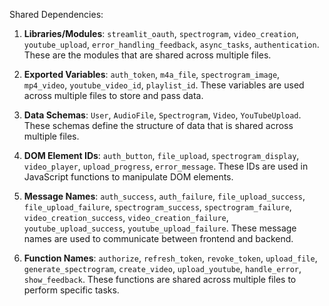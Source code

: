 Shared Dependencies:

1. **Libraries/Modules**: `streamlit_oauth`, `spectrogram`, `video_creation`, `youtube_upload`, `error_handling_feedback`, `async_tasks`, `authentication`. These are the modules that are shared across multiple files.

2. **Exported Variables**: `auth_token`, `m4a_file`, `spectrogram_image`, `mp4_video`, `youtube_video_id`, `playlist_id`. These variables are used across multiple files to store and pass data.

3. **Data Schemas**: `User`, `AudioFile`, `Spectrogram`, `Video`, `YouTubeUpload`. These schemas define the structure of data that is shared across multiple files.

4. **DOM Element IDs**: `auth_button`, `file_upload`, `spectrogram_display`, `video_player`, `upload_progress`, `error_message`. These IDs are used in JavaScript functions to manipulate DOM elements.

5. **Message Names**: `auth_success`, `auth_failure`, `file_upload_success`, `file_upload_failure`, `spectrogram_success`, `spectrogram_failure`, `video_creation_success`, `video_creation_failure`, `youtube_upload_success`, `youtube_upload_failure`. These message names are used to communicate between frontend and backend.

6. **Function Names**: `authorize`, `refresh_token`, `revoke_token`, `upload_file`, `generate_spectrogram`, `create_video`, `upload_youtube`, `handle_error`, `show_feedback`. These functions are shared across multiple files to perform specific tasks.